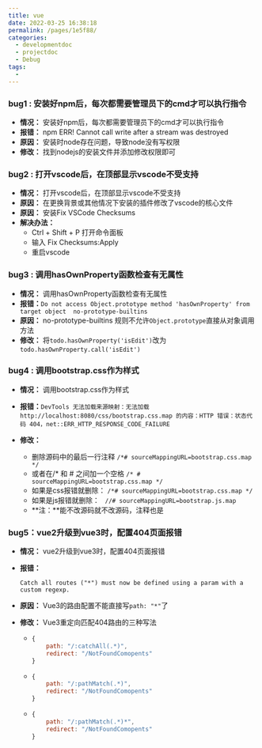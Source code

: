 ```yaml
---
title: vue
date: 2022-03-25 16:38:18
permalink: /pages/1e5f88/
categories: 
  - developmentdoc
  - projectdoc
  - Debug
tags: 
  - 
---
```

### bug1 : 安装好npm后，每次都需要管理员下的cmd才可以执行指令

- **情况：** 安装好npm后，每次都需要管理员下的cmd才可以执行指令
- **报错：** npm ERR! Cannot call write after a stream was destroyed
- **原因：** 安装时node存在问题，导致node没有写权限
- **修改：** 找到nodejs的安装文件并添加修改权限即可



### bug2 : 打开vscode后，在顶部显示vscode不受支持

- **情况：** 打开vscode后，在顶部显示vscode不受支持
- **原因：** 在更换背景或其他情况下安装的插件修改了vscode的核心文件
- **原因：** 安装Fix VSCode Checksums
- **解决办法：** 
  - Ctrl + Shift + P 打开命令面板
  - 输入 Fix Checksums:Apply
  - 重启vscode



### bug3 : 调用hasOwnProperty函数检查有无属性

- **情况：** 调用hasOwnProperty函数检查有无属性
- **报错：**`Do not access Object.prototype method 'hasOwnProperty' from target object  no-prototype-builtins`
- **原因：** no-prototype-builtins 规则不允许`Object.prototype`直接从对象调用方法
- **修改：** 将`todo.hasOwnProperty('isEdit')`改为`todo.hasOwnProperty.call('isEdit')`



### bug4 : 调用bootstrap.css作为样式

- **情况：** 调用bootstrap.css作为样式
- **报错：**`DevTools 无法加载来源映射：无法加载 http://localhost:8080/css/bootstrap.css.map 的内容：HTTP 错误：状态代码 404，net::ERR_HTTP_RESPONSE_CODE_FAILURE`
- **修改：**

  - 删除源码中的最后一行注释 `/*# sourceMappingURL=bootstrap.css.map */` 
  - 或者在/* 和 # 之间加一个空格 `/* # sourceMappingURL=bootstrap.css.map */ `
  - 如果是css报错就删除：
    `/*# sourceMappingURL=bootstrap.css.map */`
  - 如果是js报错就删除：
    ` //# sourceMappingURL=bootstrap.js.map`
  - **注：**能不改源码就不改源码，注释也是




### bug5：vue2升级到vue3时，配置404页面报错
- **情况：** vue2升级到vue3时，配置404页面报错

- **报错：** 

  ```
  Catch all routes ("*") must now be defined using a param with a custom regexp.
  ```

- **原因：** Vue3的路由配置不能直接写`path: "*"`了

- **修改：** Vue3重定向匹配404路由的三种写法

  - ```js
    {
    	path: "/:catchAll(.*)",
        redirect: "/NotFoundComopents"
    }
    ```

  - ```js
    {
    	path: "/:pathMatch(.*)",
        redirect: "/NotFoundComopents"
    }
    ```
  - ```js
    {
    	path: "/:pathMatch(.*)*",
        redirect: "/NotFoundComopents"
    }
    ```